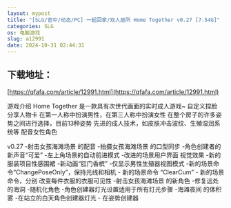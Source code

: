 ```yaml
---
layout: mypost
title: "[SLG/官中/动态/PC] 一起回家/双人居所 Home Together v0.27 [7.54G]"
categories: SLG
os: 电脑游戏
slug: a12991
date: 2024-10-31 02:44:31
---
```


## 下载地址：

[https://qfafa.com/article/12991.html](https://qfafa.com/article/12991.html)

游戏介绍
Home Together 是一款具有次世代画面的实时成人游戏~
自定义捏脸
分享人物卡
在第一人称中扮演男性，在第三人称中扮演女性
在整个房子的许多姿势之间进行选择，目前13种姿势
先进的成人技术，如皮肤冲击波纹、生殖湿润系统等
配音女性角色

v0.27
-射击女孩海滩场景
的配音 -拍摄女孩海滩场景
的口型同步 -角色创建者的新声音“可爱”
-左上角场景的自动前进模式
-改进的场景用户界面
视觉效果 -新的服装项目性感围裙
-新动画“肛门香槟”
-仅显示男性生殖器视图模式
-新的场景命令“ChangePoseOnly”，保持光线和相机
\- 新的场景命令 “ClearCum”
\- 新的场景命令，分别
改变每件衣服的衣服可见性 -射击女孩海滩场景
的新角色 -修复远处
的海洞 -随机化角色
-角色创建器灯光设置适用于所有灯光步骤
-海滩夜间
的体积雾 -在站立的白天角色创建器灯光
\- 在姿势创建器